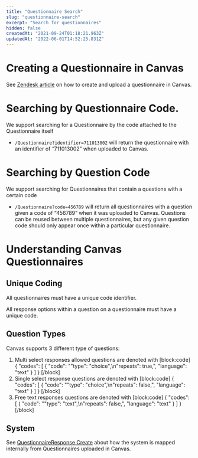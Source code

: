 ```yaml
---
title: "Questionnaire Search"
slug: "questionnaire-search"
excerpt: "Search for questionnaires"
hidden: false
createdAt: "2021-09-24T01:18:21.963Z"
updatedAt: "2022-06-01T14:52:25.831Z"
---
```

# Creating a Questionnaire in Canvas

See [Zendesk article](https://canvas-medical.zendesk.com/hc/en-us/articles/4403561447827-Creating-a-New-Questionnaire) on how to create and upload a questionnaire in Canvas.

# Searching by Questionnaire Code.

We support searching for a Questionnaire by the code attached to the Questionnaire itself 

- `/Questionnaire?identifier=711013002` will return the questionnaire with an identifier of “711013002” when uploaded to Canvas.

# Searching by Question Code

We support searching for Questionnaires that contain a questions with a certain code

- `/Questionnaire?code=456789` will return all questionnaires with a question given a code of “456789” when it was uploaded to Canvas.  Questions can be reused between multiple questionnaires, but any given question code should only appear once within a particular questionnaire.

# Understanding Canvas Questionnaires

## Unique Coding

All questionnaires must have a unique code identifier. 

All response options within a question on a questionnaire must have a unique code. 

## Question Types

Canvas supports 3 different type of questions: 

1. Multi select responses allowed questions are denoted with 
[block:code]
{
  "codes": [
    {
      "code": "\"type\": \"choice\",\n\"repeats\": true,",
      "language": "text"
    }
  ]
}
[/block]
2. Single select response questions are denoted with 
[block:code]
{
  "codes": [
    {
      "code": "\"type\": \"choice\",\n\"repeats\": false,",
      "language": "text"
    }
  ]
}
[/block]
1. Free text responses questions are denoted with 
[block:code]
{
  "codes": [
    {
      "code": "\"type\": \"text\",\n\"repeats\": false,",
      "language": "text"
    }
  ]
}
[/block]
## System 

See [QuestionnaireResponse Create](ref:questionnaireresponse-create) about how the system is mapped internally from Questionnaires uploaded in Canvas.
